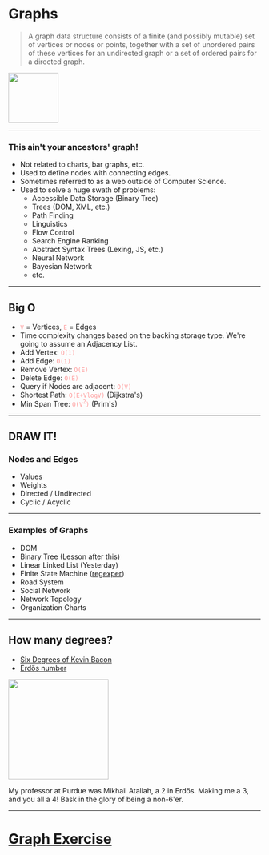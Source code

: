 <style type="text/css">
.reveal .slides .stack > section > p {
  text-align: left;
}
code {
  color: hsl(0, 100%, 80%);
}
</style>

# Graphs

> A graph data structure consists of a finite (and possibly mutable) set of vertices or nodes or points, together with a set of unordered pairs of these vertices for an undirected graph or a set of ordered pairs for a directed graph.

<img height="100" src="http://web.cecs.pdx.edu/~sheard/course/Cs163/Graphics/graph1.png">

---

### This ain't your ancestors' graph!

* Not related to charts, bar graphs, etc.
* Used to define nodes with connecting edges.
* Sometimes referred to as a web outside of Computer Science.
* Used to solve a huge swath of problems:
  * Accessible Data Storage (Binary Tree)
  * Trees (DOM, XML, etc.)
  * Path Finding
  * Linguistics
  * Flow Control
  * Search Engine Ranking
  * Abstract Syntax Trees (Lexing, JS, etc.)
  * Neural Network
  * Bayesian Network
  * etc.

---

## Big O

* `V` = Vertices, `E` = Edges
* Time complexity changes based on the backing storage type. We're going to assume an Adjacency List.
* Add Vertex: `O(1)`
* Add Edge: `O(1)`
* Remove Vertex: `O(E)`
* Delete Edge: `O(E)`
* Query if Nodes are adjacent: `O(V)`
* Shortest Path: `O(E+VlogV)` (Dijkstra's)
* Min Span Tree: `O(V`<sup>`2`</sup>`)` (Prim's)

---

## DRAW IT!

### Nodes and Edges
  * Values
  * Weights
  * Directed / Undirected
  * Cyclic / Acyclic

----

### Examples of Graphs
  * DOM
  * Binary Tree (Lesson after this)
  * Linear Linked List (Yesterday)
  * Finite State Machine ([regexper](http://regexper.com/))
  * Road System
  * Social Network
  * Network Topology
  * Organization Charts

---

## How many degrees?

* [Six Degrees of Kevin Bacon](https://en.wikipedia.org/wiki/Six_Degrees_of_Kevin_Bacon)
* [Erdős number](https://en.wikipedia.org/wiki/Erd%C5%91s_number)

<img height=200 src="https://i.ytimg.com/vi/YRCzEqkCoiM/maxresdefault.jpg">

My professor at Purdue was Mikhail Atallah, a 2 in Erdős. Making me a 3, and you all a 4! Bask in the glory of being a non-6'er.

---

# [Graph Exercise](https://github.com/gSchool/computer-science-exercises/blob/master/src/main/java/Graph.java)
